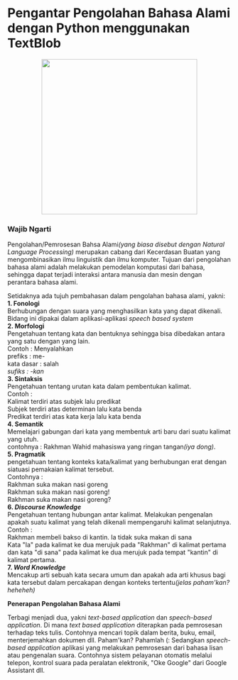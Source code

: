 # Pengantar Pengolahan Bahasa Alami dengan Python menggunakan TextBlob

<p align="center">
<img src="https://memegenerator.net/img/instances/72705299/come-and-do-nlp-join-the-dark-side.jpg" height="350"/></p>

<h3>Wajib Ngarti</h3>
<p>Pengolahan/Pemrosesan Bahsa Alami<i>(yang biasa disebut dengan Natural Language Processing)</i> merupakan cabang dari Kecerdasan Buatan yang mengombinasikan ilmu linguistik dan ilmu komputer. Tujuan dari pengolahan bahasa alami adalah melakukan pemodelan komputasi dari bahasa, sehingga dapat terjadi interaksi antara manusia dan mesin dengan perantara bahasa alami.<p>

<p>Setidaknya ada tujuh pembahasan dalam pengolahan bahasa alami, yakni:<br>
<b>1. Fonologi</b><br>Berhubungan dengan suara yang menghasilkan kata yang dapat dikenali. Bidang ini dipakai dalam aplikasi-aplikasi <i>speech based system</i><br>
<b>2. Morfologi</b><br>Pengetahuan tentang kata dan bentuknya sehingga bisa dibedakan antara yang satu dengan yang lain.<br>Contoh : Menyalahkan <br>prefiks : me-<br>kata dasar : salah<br><i>sufiks : -kan</i><br>
<b>3. Sintaksis</b><br>Pengetahuan tentang urutan kata dalam pembentukan kalimat.<br>Contoh :<br>Kalimat terdiri atas subjek lalu predikat<br>Subjek terdiri atas determinan lalu kata benda<br>Predikat terdiri atas kata kerja lalu kata benda<br>
<b>4. Semantik</b><br>Memelajari gabungan dari kata yang membentuk arti baru dari suatu kalimat yang utuh.<br>contohnya : Rakhman Wahid mahasiswa yang ringan tangan<i>(iya dong)</i>.<br>
<b>5. Pragmatik</b><br>pengetahuan tentang konteks kata/kalimat yang berhubungan erat dengan siatuasi pemakaian kalimat tersebut.<br>Contohnya : <br>Rakhman suka makan nasi goreng<br>Rakhman suka makan nasi goreng!<br>Rakhman suka makan nasi goreng?<br>
<b>6. <i>Discourse Knowledge</i></b><br>Pengetahuan tentang hubungan antar kalimat. Melakukan pengenalan apakah suatu kalimat yang telah dikenali mempengaruhi kalimat selanjutnya.<br>Contoh :<br>Rakhman membeli bakso di kantin. Ia tidak suka makan di sana<br>Kata "Ia" pada kalimat ke dua merujuk pada "Rakhman" di kalimat pertama dan kata "di sana" pada kalimat ke dua merujuk pada tempat "kantin" di kalimat pertama.<br>
<b>7. <i>Word Knowledge</i></b><br>Mencakup arti sebuah kata secara umum dan apakah ada arti khusus bagi kata tersebut dalam percakapan dengan konteks tertentu<i>(jelas paham'kan? heheheh)</i></p>

<b>Penerapan Pengolahan Bahasa Alami</b>
<p>Terbagi menjadi dua, yakni <i>text-based application</i> dan <i>speech-based application</i>. Di mana <i>text based application</i> diterapkan pada pemrosesan terhadap teks tulis. Contohnya mencari topik dalam berita, buku, email, menterjemahkan dokumen dll. Paham'kan? Pahamlah (: Sedangkan <i>speech-based application</i> aplikasi yang melakukan pemrosesan dari bahasa lisan atau pengenalan suara. Contohnya sistem pelayanan otomatis melalui telepon, kontrol suara pada peralatan elektronik, "Oke Google" dari Google Assistant dll.</p>

